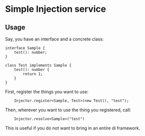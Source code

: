 # Simple Injection service

## Usage

Say, you have an interface and a concrete class:

```
interface Sample {
    test(): number;
}

class Test implements Sample {
    test(): number {
        return 1;
    }
}
```

First, register the things you want to use:

```
    Injector.register<Sample, Test>(new Test(), "test");
```

Then, wherever you want to use the thing you registered, call:

```
    Injector.resolve<Sample>("test")
```

This is useful if you do not want to bring in an entire di framework.
